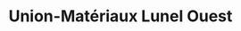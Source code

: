 ---
title: "Union-Matériaux Lunel Ouest"
url: /lunel/union-materiaux-lunel-ouest/
shop: à faire soi-même
---